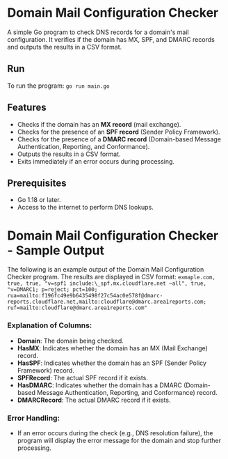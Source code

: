 # Domain Mail Configuration Checker

A simple Go program to check DNS records for a domain's mail configuration. It verifies if the domain has MX, SPF, and DMARC records and outputs the results in a CSV format.

## Run

To run the program:
`go run main.go`

## Features

- Checks if the domain has an **MX record** (mail exchange).
- Checks for the presence of an **SPF record** (Sender Policy Framework).
- Checks for the presence of a **DMARC record** (Domain-based Message Authentication, Reporting, and Conformance).
- Outputs the results in a CSV format.
- Exits immediately if an error occurs during processing.

## Prerequisites

- Go 1.18 or later.
- Access to the internet to perform DNS lookups.

# Domain Mail Configuration Checker - Sample Output

The following is an example output of the Domain Mail Configuration Checker program. The results are displayed in CSV format:
`exmaple.com, true, true, "v=spf1 include:\_spf.mx.cloudflare.net ~all", true, "v=DMARC1; p=reject; pct=100; rua=mailto:f196fc49e9b6435498f27c54ac0e578f@dmarc-reports.cloudflare.net,mailto:cloudflare@dmarc.area1reports.com; ruf=mailto:cloudflare@dmarc.area1reports.com"`

### Explanation of Columns:

- **Domain**: The domain being checked.
- **HasMX**: Indicates whether the domain has an MX (Mail Exchange) record.
- **HasSPF**: Indicates whether the domain has an SPF (Sender Policy Framework) record.
- **SPFRecord**: The actual SPF record if it exists.
- **HasDMARC**: Indicates whether the domain has a DMARC (Domain-based Message Authentication, Reporting, and Conformance) record.
- **DMARCRecord**: The actual DMARC record if it exists.

### Error Handling:

- If an error occurs during the check (e.g., DNS resolution failure), the program will display the error message for the domain and stop further processing.

